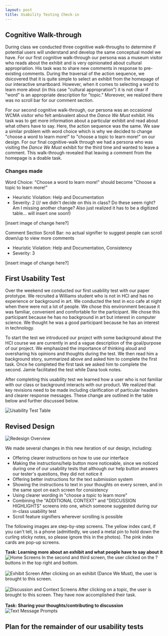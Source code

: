 ```yaml
---
layout: post
title: Usability Testing Check-in 
---
```


## Cognitive Walk-through 
During class we conducted three cognitive walk-throughs to determine if potential users will understand and develop the same conceptual model we have. For our first cognitive walk-through our persona was a museum visitor who reads about the exhibit and is very opinionated about cultural appropriation. His task was to share new comments in response to pre-existing comments. During the traversal of the action sequence, we dsicovered that it is quite simple to select an exhibit from the homepage of our interactive smartboard. However, when it comes to selecting a word to learn more about (in this case "cultural appropration") it is not clear if "word" is an appropriate description for "topic." Moreover, we realized there was no scroll bar for our comment section. 

For our second cognitive walk-through, our persona was an occasional WCMA visitor who felt ambivalent about the *Dance We Must* exhibit. His task was to get more information about a particular exhibit and read about what others have to say. Here, the action sequence was the same. We saw a similar problem with word choice which is why we decided to change "choose a word to learn more!" to "choose a topic to learn more!" on our design. For our final cognitive-walk through we had a persona who was visiting the *Dance We Must* exhibit for the third time and wanted to leave a comment. This walk-through revealed that leaving a comment from the homepage is a doable task.

### Changes made  
Word Choice: "Choose a word to learn more!" should become "Choose a topic to learn more!"
* Heuristic Violation: Help and Documentation 
* Severity: 2 (// we didn't decide on this in class? Do these seem right? Am I missing another change? Also just realized it has to be a digitized table... will insert one soon!) 

[insert image of change here?] 

Comment Section Scroll Bar: no actual signifier to suggest people can scroll down/up to view more comments
* Heuristic Violation: Help and Documentation, Consistency 
* Severity: 3 

[insert image of change here?] 

 
## First Usability Test

Over the weekend we conducted our first usability test with our paper prototype. We recruited a Williams student who is not in HCI and has no experience or background in art. We conducted the test in eco cafe at night when there were not a lot of people. We chose this environment because it was familiar, convenient and comfortable for the participant. We chose this participant because he has no background in art but interest in computer science. We thought he was a good participant because he has an interest in technology. 

To start the test we introduced our project with some background about the HCI course we are currently in and a vague description of the goal/purpose of our project. We emphasized the importance of thinking aloud and oversharing his opinions and thoughts during the test. We then read him a background story, summarized above and asked him to complete the first task. Once he completed the first task we asked him to complete the second. Jamie facilitated the test while Dana took notes. 

After completing this usability test we learned how a user who is not familiar with our class or background interacts with our product. We realized that key revisions need to be made including clarification of particular headers and clearer response messages. These change are outlined in the table below and further discussed below. 

![Usability Test Table](/img/usabilitytest1.png)

## Revised Design 
![Redesign Overview](/img/overview.jpg)

We made several changes in this new iteration of our design, including:
* Offering clearer instructions on how to use our interface
* Making the instructions/help button more noticeable, since we noticed during one of our usability tests that although our help button answers our tester's questions, they did not notice it
* Offering better instructions for the text submission system
* Showing the instructions to text in your thoughts on every screen, and in the same spot on each screen for consistency
* Using clearer wording in "choose a *topic* to learn more"
* Combining the "ADDITIONAL CONTEXT" and "DISCUSSION HIGHLIGHTS" screens into one, which someone suggested during our in-class usability test
* Scroll feature signifiers wherever scrolling is possible

The following images are step-by-step screens. The yellow index card, if you can't tell, is a phone (admittedly, we used a metal pin to hold down the curling sticky notes, so please ignore this in the photos). The pink index cards are pop-up screens.

**Task: Learning more about an exhibit and what people have to say about it**
![Home Screens](/img/home.jpg)
In the second and third screen, the user clicked on the ? buttons in the top right and bottom.
\
\
![Exhibit Screen](/img/exhibit.jpg)
After clicking on an exhibit (Dance We Must), the user is brought to this screen.
\
\
![Discussion and Context Screens](/img/discussion_and_context.jpg)
After clicking on a topic, the user is brought to this screen. They have now accomplished their task.
\
\
**Task: Sharing your thoughts/contributing to discussion**
![Text Message Prompts](/img/phone_screens.jpg)

## Plan for the remainder of our usability tests

